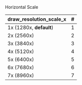 <!--- This file is a snippet --->
Horizontal Scale

| **draw_resolution_scale_x** | **#** |
|:----------------------------|:-----:|
| 1x (1280x, **default**)     |   1   |
| 2x (2560x)                  |   2   |
| 3x (3840x)                  |   3   |
| 4x (5120x)                  |   4   |
| 5x (6400x)                  |   5   |
| 6x (7680x)                  |   6   |
| 7x (8960x)                  |   7   |
